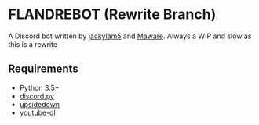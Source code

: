# FLANDREBOT (Rewrite Branch)
A Discord bot written by [jackylam5](https://github.com/jackylam5) and [Maware](https://github.com/Ma-wa-re).
Always a WIP and slow as this is a rewrite

## Requirements
- Python 3.5+
- [discord.py](https://github.com/Rapptz/discord.py)
- [upsidedown](https://pypi.python.org/pypi/ckuehl-upsidedown)
- [youtube-dl](https://rg3.github.io/youtube-dl/)

